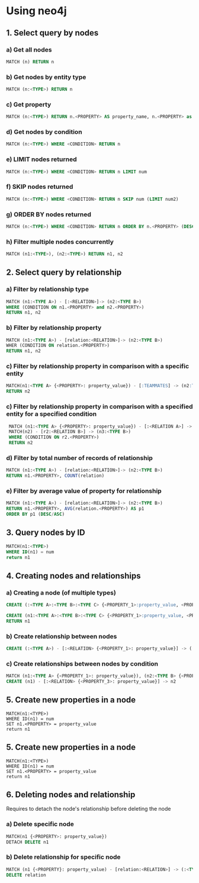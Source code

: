 # Using neo4j

## 1. Select query by nodes

### a) Get all nodes

```sql
MATCH (n) RETURN n
```

### b) Get nodes by entity type

``` sql
MATCH (n:<TYPE>) RETURN n
```

### c) Get property 

``` sql
MATCH (n:<TYPE>) RETURN n.<PROPERTY> AS property_name, n.<PROPERTY> as property_name
```

### d) Get nodes by condition

```sql
MATCH (n:<TYPE>) WHERE <CONDITION> RETURN n
```

### e) LIMIT nodes returned

```sql
MATCH (n:<TYPE>) WHERE <CONDITION> RETURN n LIMIT num
```


### f) SKIP nodes returned

```sql
MATCH (n:<TYPE>) WHERE <CONDITION> RETURN n SKIP num (LIMIT num2)
```

### g) ORDER BY nodes returned

```sql
MATCH (n:<TYPE>) WHERE <CONDITION> RETURN n ORDER BY n.<PROPERTY> (DESC/ASC)
``` 

### h) Filter multiple nodes concurrently

```sql
MATCH (n1:<TYPE>), (n2:<TYPE>) RETURN n1, n2
```

## 2. Select query by relationship

### a) Filter by relationship type

```sql
MATCH (n1:<TYPE A>) - [:<RELATION>]-> (n2:<TYPE B>)
WHERE (CONDITION ON n1.<PROPERTY> and n2.<PROPERTY>)
RETURN n1, n2
```
 
### b) Filter by relationship property

```sql
MATCH (n1:<TYPE A>) - [relation:<RELATION>]-> (n2:<TYPE B>)
WHER (CONDITION ON relation.<PROPERTY>)
RETURN n1, n2
```

### c) Filter by relationship property in comparison with a specific entity

 ```sql
 MATCH(n1:<TYPE A> {<PROPERTY>: property_value}) - [:TEAMMATES] -> (n2:TYPE A)
 RETURN n2
 ```

### c) Filter by relationship property in comparison with a specified entity for a specified condition

```sql
 MATCH (n1:<TYPE A> {<PROPERTY>: property_value}) - [:<RELATION A>] -> (n2:TYPE A)
 MATCH(n2) - [r2:<RELATION B>] -> (n3:<TYPE B>)
 WHERE (CONDITION ON r2.<PROPERTY>)
 RETURN n2
```

### d) Filter by total number of records of relationship

```sql
MATCH (n1:<TYPE A>) - [relation:<RELATION>]-> (n2:<TYPE B>)
RETURN n1.<PROPERTY>, COUNT(relation)
```

### e) Filter by average value of property for relationship

```sql
MATCH (n1:<TYPE A>) - [relation:<RELATION>]-> (n2:<TYPE B>)
RETURN n1.<PROPERTY>, AVG(relation.<PROPERTY>) AS p1
ORDER BY p1 (DESC/ASC)
```

## 3. Query nodes by ID

```sql
MATCH(n1:<TYPE>)
WHERE ID(n1) = num
return n1
```

## 4. Creating nodes and relationships

### a) Creating a node (of multiple types)

```sql
CREATE (:<TYPE A>:<TYPE B>:<TYPE C> {<PROPERTY_1>:property_value, <PROPERTY_2>:property_value})
```

```sql
CREATE (n1:<TYPE A>:<TYPE B>:<TYPE C> {<PROPERTY_1>:property_value, <PROPERTY_2>:property_value})
RETURN n1
```

### b) Create relationship between nodes

```sql
CREATE (:<TYPE A>) - [:<RELATION> {<PROPERTY_1>: property_value}] -> (:<TYPE B> {<PROPERTY_2>: property_value})
```

### c) Create relationships between nodes by condition

```sql
MATCH (n1:<TYPE A> {<PROPERTY_1>: property_value}), (n2:<TYPE B> {<PROPERTY_2>: property_value})
CREATE (n1) - [:<RELATION> {<PROPERTY_3>: property_value}] -> n2
```

## 5. Create new properties in a node

```
MATCH(n1:<TYPE>)
WHERE ID(n1) = num
SET n1.<PROPERTY> = property_value
return n1
```

## 5. Create new properties in a node

```
MATCH(n1:<TYPE>)
WHERE ID(n1) = num
SET n1.<PROPERTY> = property_value
return n1
```


## 6. Deleting nodes and relationship

Requires to detach the node's relationship before deleting the node

### a) Delete specific node

```sql
MATCH(n1 {<PROPERTY>: property_value})
DETACH DELETE n1
```

### b) Delete relationship for specific node

```sql
MATCH (n1 {<PROPERTY}: property_value) - [relation:<RELATION>] -> (:<TYPE>)
DELETE relation
``` 